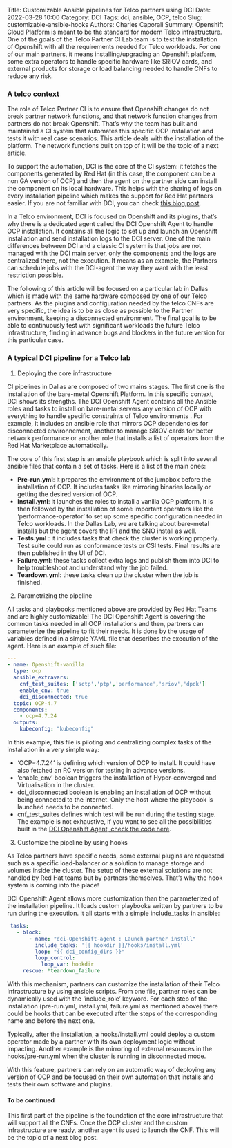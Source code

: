Title: Customizable Ansible pipelines for Telco partners using DCI
Date: 2022-03-28 10:00
Category: DCI
Tags: dci, ansible, OCP, telco
Slug: customizable-ansible-hooks
Authors: Charles Caporali
Summary: Openshift Cloud Platform is meant to be the standard for modern Telco infrastructure. One of the goals of the Telco Partner CI Lab team is to test the installation of Openshift with all the requirements needed for Telco workloads. For one of our main partners, it means installing/upgrading an Openshift platform, some extra operators to handle specific hardware like SRIOV cards, and external products for storage or load balancing needed to handle CNFs to reduce any risk.

### A telco context

 The role of Telco Partner CI is to ensure that Openshift changes do not break partner network functions, and that network function changes from partners do not break Openshift. That’s why the team has built and maintained a CI system that automates this specific OCP installation and tests it with real case scenarios. This article deals with the installation of the platform. The network functions built on top of it will be the topic of a next article.

To support the automation, DCI is the core of the CI system: it fetches the components generated by Red Hat (in this case, the component can be a non GA version of OCP) and then the agent on the partner side can install the component on its local hardware. This helps with the sharing of logs on every installation pipeline which makes the support for Red Hat partners easier. If you are not familiar with DCI, you can check [this blog post](https://blog.distributed-ci.io/introduction-to-the-red-hat-distributed-ci.html).

 In a Telco environment, DCI is focused on Openshift and its plugins, that’s why there is a dedicated agent called the DCI Openshift Agent to handle OCP installation. It contains all the logic to set up and launch an Openshift installation and send installation logs to the DCI server. One of the main differences between DCI and a classic CI system is that  jobs are not managed with the DCI main server, only the components and the logs are centralized there, not the execution. It means as an example, the Partners can schedule jobs with the DCI-agent the way they want with the least restriction possible.

The following of this article will be focused on a particular lab in Dallas which is made with the same hardware composed by one of our Telco partners. As the plugins and configuration needed by the telco CNFs are very specific, the idea is to be as close as possible to the Partner environment, keeping a disconnected environment. The final goal is to be able to continuously test with significant workloads the future Telco infrastructure, finding in advance bugs and blockers in the future version for this particular case.

### A typical DCI pipeline for a Telco lab

1. Deploying the core infrastructure

CI pipelines in Dallas are composed of two mains stages. The first one is the installation of the bare-metal Openshift Platform. In this specific context, DCI shows its strengths. The DCI Openshift Agent contains all the Ansible roles and tasks to install on bare-metal servers any version of OCP with everything to handle specific constraints of Telco environments . For example, it includes an ansible role that mirrors OCP dependencies for disconnected environnement, another to manage SRIOV cards for better network performance  or another role that installs a list of operators from the Red Hat Marketplace automatically.


The core of this first step is an ansible playbook which is split into several ansible files that contain a set of tasks. Here is a list of the main ones:
* **Pre-run.yml**: it prepares the environment of the jumpbox before the installation of OCP. It includes tasks like mirroring binaries locally or getting the desired version of OCP.
* **Install.yml**: it launches the roles to install a vanilla OCP platform. It is then followed by the installation of some important operators like the ‘performance-operator’ to set up some specific configuration needed in Telco workloads. In the Dallas Lab, we are talking about bare-metal installs but the agent covers the IPI and the SNO install as well.
* **Tests.yml** : it includes tasks that check the cluster is working properly. Test suite could run as conformance tests or CSI tests. Final results are then published in the UI of DCI.
* **Failure.yml**: these tasks collect extra logs and publish them into DCI to help troubleshoot and understand why the job failed.
* **Teardown.yml**: these tasks clean up the cluster when the job is finished.


2. Parametrizing the pipeline

All tasks and playbooks mentioned above are provided by Red Hat Teams and are highly customizable! The DCI Openshift Agent is covering the common tasks needed in all OCP installations and then, partners can parameterize the pipeline to fit their needs. It is done by the usage of variables defined in a simple YAML file that describes the execution of the agent. Here is an example of such file:

```yaml
---
- name: Openshift-vanilla
  type: ocp
  ansible_extravars:
    cnf_test_suites: ['sctp','ptp','performance','sriov','dpdk']
    enable_cnv: true
    dci_disconnected: true
  topic: OCP-4.7
  components:
    - ocp=4.7.24
  outputs:
    kubeconfig: "kubeconfig"
```
In this example, this file is piloting and centralizing complex tasks of the installation in a very simple way:
* ‘OCP=4.7.24’ is defining which version of OCP to install. It could have also fetched an RC version for testing in advance versions.
* ‘enable_cnv’ boolean triggers the installation of Hyper-converged and Virtualisation in the cluster.
* dci_disconnected boolean is enabling an installation of OCP without being connected to the internet. Only the host where the playbook is launched needs to be connected.
* cnf_test_suites defines which test will be run during the testing stage.
The example is not exhaustive, if you want to see all the possibilities built in the [DCI Openshift Agent, check the code here](https://github.com/redhat-cip/dci-Openshift-agent).


3. Customize the pipeline by using hooks

As Telco partners have specific needs, some external plugins are requested such as a specific load-balancer or a solution to manage storage and volumes inside the cluster. The setup of these external solutions are not handled by Red Hat teams but by partners themselves. That’s why the hook system is coming into the place!

DCI Openshift Agent allows more customization than the parameterized of the installation pipeline. It loads custom playbooks written by partners to be run during the execution. It all starts with a simple include_tasks in ansible:

```yaml
 tasks:
   - block:
       - name: "dci-Openshift-agent : Launch partner install"
         include_tasks: '{{ hookdir }}/hooks/install.yml'
         loop: "{{ dci_config_dirs }}"
         loop_control:
           loop_var: hookdir
     rescue: *teardown_failure
```
With this mechanism, partners can customize the installation of their Telco Infrastructure by using ansible scripts. From one file, partner roles can be dynamically used with the ‘include_role’ keyword. For each step of the installation (pre-run.yml, install.yml, failure.yml as mentioned above) there could be hooks that can be executed after the steps of the corresponding name and before the next one.

Typically, after the installation, a hooks/install.yml could deploy a custom operator made by a partner with its own deployment logic without impacting. Another example is the mirroring of external resources in the hooks/pre-run.yml when the cluster is running in disconnected mode.

With this feature, partners can rely on an automatic way of deploying any version of OCP and be focused on their own automation that installs and tests their own software and plugins.

#### To be continued

This first part of the pipeline is the foundation of the core infrastructure that will support all the CNFs.  Once the OCP cluster and the custom infrastructure are ready, another agent is used to launch the CNF. This will be the topic of a next blog post.